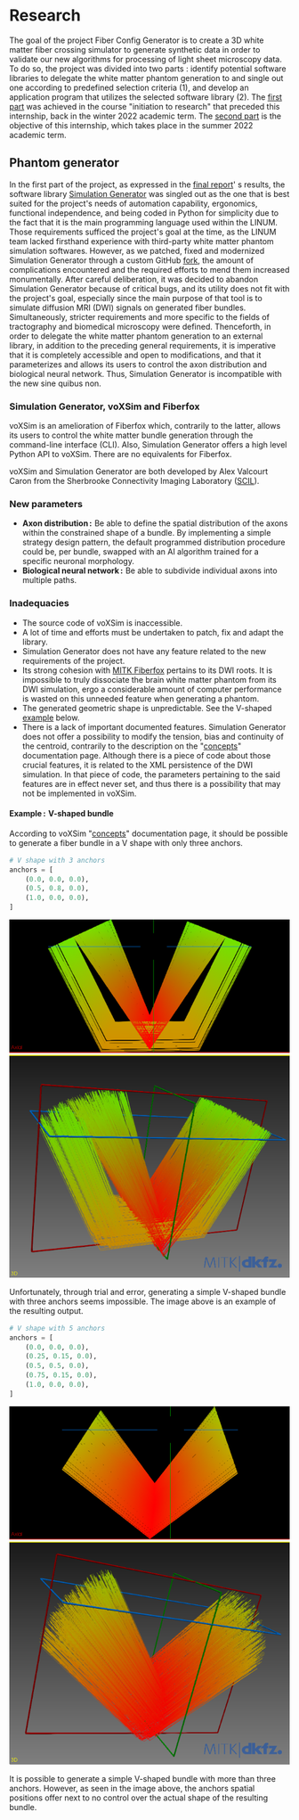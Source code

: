 # Research

The goal of the project Fiber Config Generator is to create a 3D white matter fiber crossing simulator to generate
synthetic data in order to validate our new algorithms for processing of light sheet microscopy data. To do so, the
project was divided into two parts : identify potential software libraries to delegate the white matter phantom
generation to and single out one according to predefined selection criteria (1), and develop an application program that
utilizes the selected software library (2).
The [first part](https://github.com/linum-uqam/inf6200-h2022-benoit-dubreuil/) was achieved in the course "initiation to
research" that preceded this internship, back in the winter 2022 academic term. The [second part](/README.md) is the
objective of this internship, which takes place in the summer 2022 academic term.


## Phantom generator

In the first part of the project, as expressed in
the [final report](https://github.com/linum-uqam/inf6200-h2022-benoit-dubreuil/blob/main/report/2022_inf6200_benoit_dubreuil.pdf)'
s results, the software library [Simulation Generator](https://github.com/AlexVCaron/voxsim) was singled out as the one
that is best suited for the project's needs of automation capability, ergonomics, functional independence, and being
coded in Python for simplicity due to the fact that it is the main programming language used within the LINUM. Those
requirements sufficed the project's goal at the time, as the LINUM team lacked firsthand experience with third-party
white matter phantom simulation softwares. However, as we patched, fixed and modernized Simulation Generator through a
custom GitHub [fork](https://github.com/benoit-dubreuil/voxsim), the amount of complications encountered and the
required efforts to mend them increased monumentally. After careful deliberation, it was decided to abandon Simulation
Generator because of critical bugs, and its utility does not fit with the project's goal, especially since the main
purpose of that tool is to simulate diffusion MRI (DWI) signals on generated fiber bundles. Simultaneously, stricter
requirements and more specific to the fields of tractography and biomedical microscopy were defined. Thenceforth, in
order to delegate the white matter phantom generation to an external library, in addition to the preceding general
requirements, it is imperative that it is completely accessible and open to modifications, and that it parameterizes and
allows its users to control the axon distribution and biological neural network. Thus, Simulation Generator is
incompatible with the new sine quibus non.


### Simulation Generator, voXSim and Fiberfox

voXSim is an amelioration of Fiberfox which, contrarily to the latter, allows its users to control the white matter
bundle generation through the command-line interface (CLI). Also, Simulation Generator offers a high level Python API to
voXSim. There are no equivalents for Fiberfox.

voXSim and Simulation Generator are both developed by Alex Valcourt Caron from the Sherbrooke Connectivity Imaging
Laboratory ([SCIL](https://scil.dinf.usherbrooke.ca/)).


### New parameters

- **Axon distribution&ThinSpace;:**&emsp13;Be able to define the spatial distribution of the axons within the
  constrained shape of a bundle. By implementing a simple strategy design pattern, the default programmed distribution
  procedure could be, per bundle, swapped with an AI algorithm trained for a specific neuronal morphology.
- **Biological neural network&ThinSpace;:**&emsp13;Be able to subdivide individual axons into multiple paths.


### Inadequacies

- The source code of voXSim is inaccessible.
- A lot of time and efforts must be undertaken to patch, fix and adapt the library.
- Simulation Generator does not have any feature related to the new requirements of the project.
- Its strong cohesion with [MITK Fiberfox](https://docs.mitk.org/2018.04/org_mitk_views_fiberfoxview.html)
  pertains to its DWI roots. It is impossible to truly dissociate the brain white matter phantom from its DWI
  simulation, ergo a considerable amount of computer performance is wasted on this unneeded feature when generating a
  phantom.
- The generated geometric shape is unpredictable. See the V-shaped [example](#examplev-shaped-bundle) below.
- There is a lack of important documented features. Simulation Generator does not offer a possibility to modify the
  tension, bias and continuity of the centroid, contrarily to the description on
  the "[concepts](https://github.com/AlexVCaron/voxsim/blob/76ca69902459e0d3dc830ea14635dd38e2951dd2/.cache/doc/concepts.rst#centroid)"
  documentation page. Although there is a piece of code about those crucial features, it is related to the XML
  persistence of the DWI simulation. In that piece of code, the parameters pertaining to the said features are in effect
  never set, and thus there is a possibility that may not be implemented in voXSim.


#### Example&ThinSpace;:&emsp13;V-shaped bundle

According to
voXSim "[concepts](https://github.com/AlexVCaron/voxsim/blob/76ca69902459e0d3dc830ea14635dd38e2951dd2/.cache/doc/concepts.rst)"
documentation page, it should be possible to generate a fiber bundle in a V shape with only three anchors.

```python
# V shape with 3 anchors
anchors = [
    (0.0, 0.0, 0.0),
    (0.5, 0.8, 0.0),
    (1.0, 0.0, 0.0),
]
```

![Erroneous V shape with 3 anchors](/img/sim_gen__v_shape__bad.png)

Unfortunately, through trial and error, generating a simple V-shaped bundle with three anchors seems impossible. The
image above is an example of the resulting output.

```python
# V shape with 5 anchors
anchors = [
    (0.0, 0.0, 0.0),
    (0.25, 0.15, 0.0),
    (0.5, 0.5, 0.0),
    (0.75, 0.15, 0.0),
    (1.0, 0.0, 0.0),
]
```

![Satisfactory V shape with 3 anchors](/img/sim_gen__v_shape__good.png)

It is possible to generate a simple V-shaped bundle with more than three anchors. However, as seen in the image above,
the anchors spatial positions offer next to no control over the actual shape of the resulting bundle.
